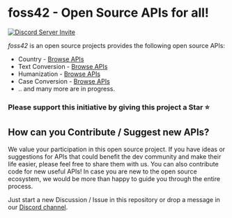 # foss42 - Open Source APIs for all!

[![Discord Server Invite](https://img.shields.io/badge/DISCORD-JOIN%20SERVER-5663F7?style=for-the-badge&logo=discord&logoColor=white)](https://bit.ly/heyfoss)

*foss42* is an open source projects provides the following open source APIs:

- Country - [Browse APIs](https://foss42.com/country)
- Text Conversion - [Browse APIs](https://foss42.com/convert)
- Humanization - [Browse APIs](https://foss42.com/humanize)
- Case Conversion - [Browse APIs](https://foss42.com/case)
- .. and many more are in progress.

### Please support this initiative by giving this project a Star ⭐️

## How can you Contribute / Suggest new APIs?

We value your participation in this open source project. If you have ideas or suggestions for APIs that could benefit the dev community and make their life easier, please feel free to share them with us. You can also contribute code for new useful APIs! In case you are new to the open source ecosystem, we would be more than happy to guide you through the entire process.

Just start a new Discussion / Issue in this repository or drop a message in our [Discord channel](https://bit.ly/heyfoss).
